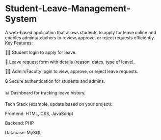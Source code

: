 # Student-Leave-Management-System
A web-based application that allows students to apply for leave online and enables admins/teachers to review, approve, or reject requests efficiently.
Key Features:

🧑‍🎓 Student login to apply for leave.

📅 Leave request form with details (reason, dates, type of leave).

👩‍🏫 Admin/Faculty login to view, approve, or reject leave requests.

🔒 Secure authentication for students and admins.

📊 Dashboard for tracking leave history.

Tech Stack (example, update based on your project):

Frontend: HTML, CSS, JavaScript

Backend: PHP

Database: MySQL
